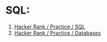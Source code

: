 # SQL:
1. [Hacker Rank / Practice / SQL](https://github.com/debacoding/SQL/tree/main/HACKERRANK)
2. [Hacker Rank / Practice / Databases](https://github.com/debacoding/5.SQL/tree/main/Hacker%20Rank%20%7C%20Databases)
